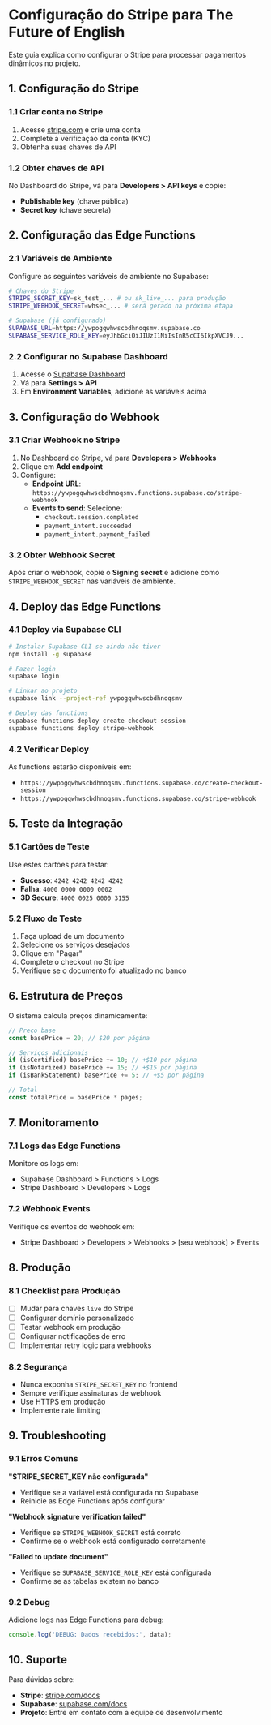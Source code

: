 # Configuração do Stripe para The Future of English

Este guia explica como configurar o Stripe para processar pagamentos dinâmicos no projeto.

## 1. Configuração do Stripe

### 1.1 Criar conta no Stripe
1. Acesse [stripe.com](https://stripe.com) e crie uma conta
2. Complete a verificação da conta (KYC)
3. Obtenha suas chaves de API

### 1.2 Obter chaves de API
No Dashboard do Stripe, vá para **Developers > API keys** e copie:
- **Publishable key** (chave pública)
- **Secret key** (chave secreta)

## 2. Configuração das Edge Functions

### 2.1 Variáveis de Ambiente
Configure as seguintes variáveis de ambiente no Supabase:

```bash
# Chaves do Stripe
STRIPE_SECRET_KEY=sk_test_... # ou sk_live_... para produção
STRIPE_WEBHOOK_SECRET=whsec_... # será gerado na próxima etapa

# Supabase (já configurado)
SUPABASE_URL=https://ywpogqwhwscbdhnoqsmv.supabase.co
SUPABASE_SERVICE_ROLE_KEY=eyJhbGciOiJIUzI1NiIsInR5cCI6IkpXVCJ9...
```

### 2.2 Configurar no Supabase Dashboard
1. Acesse o [Supabase Dashboard](https://supabase.com/dashboard)
2. Vá para **Settings > API**
3. Em **Environment Variables**, adicione as variáveis acima

## 3. Configuração do Webhook

### 3.1 Criar Webhook no Stripe
1. No Dashboard do Stripe, vá para **Developers > Webhooks**
2. Clique em **Add endpoint**
3. Configure:
   - **Endpoint URL**: `https://ywpogqwhwscbdhnoqsmv.functions.supabase.co/stripe-webhook`
   - **Events to send**: Selecione:
     - `checkout.session.completed`
     - `payment_intent.succeeded`
     - `payment_intent.payment_failed`

### 3.2 Obter Webhook Secret
Após criar o webhook, copie o **Signing secret** e adicione como `STRIPE_WEBHOOK_SECRET` nas variáveis de ambiente.

## 4. Deploy das Edge Functions

### 4.1 Deploy via Supabase CLI
```bash
# Instalar Supabase CLI se ainda não tiver
npm install -g supabase

# Fazer login
supabase login

# Linkar ao projeto
supabase link --project-ref ywpogqwhwscbdhnoqsmv

# Deploy das functions
supabase functions deploy create-checkout-session
supabase functions deploy stripe-webhook
```

### 4.2 Verificar Deploy
As functions estarão disponíveis em:
- `https://ywpogqwhwscbdhnoqsmv.functions.supabase.co/create-checkout-session`
- `https://ywpogqwhwscbdhnoqsmv.functions.supabase.co/stripe-webhook`

## 5. Teste da Integração

### 5.1 Cartões de Teste
Use estes cartões para testar:
- **Sucesso**: `4242 4242 4242 4242`
- **Falha**: `4000 0000 0000 0002`
- **3D Secure**: `4000 0025 0000 3155`

### 5.2 Fluxo de Teste
1. Faça upload de um documento
2. Selecione os serviços desejados
3. Clique em "Pagar"
4. Complete o checkout no Stripe
5. Verifique se o documento foi atualizado no banco

## 6. Estrutura de Preços

O sistema calcula preços dinamicamente:

```javascript
// Preço base
const basePrice = 20; // $20 por página

// Serviços adicionais
if (isCertified) basePrice += 10; // +$10 por página
if (isNotarized) basePrice += 15; // +$15 por página  
if (isBankStatement) basePrice += 5; // +$5 por página

// Total
const totalPrice = basePrice * pages;
```

## 7. Monitoramento

### 7.1 Logs das Edge Functions
Monitore os logs em:
- Supabase Dashboard > Functions > Logs
- Stripe Dashboard > Developers > Logs

### 7.2 Webhook Events
Verifique os eventos do webhook em:
- Stripe Dashboard > Developers > Webhooks > [seu webhook] > Events

## 8. Produção

### 8.1 Checklist para Produção
- [ ] Mudar para chaves `live` do Stripe
- [ ] Configurar domínio personalizado
- [ ] Testar webhook em produção
- [ ] Configurar notificações de erro
- [ ] Implementar retry logic para webhooks

### 8.2 Segurança
- Nunca exponha `STRIPE_SECRET_KEY` no frontend
- Sempre verifique assinaturas de webhook
- Use HTTPS em produção
- Implemente rate limiting

## 9. Troubleshooting

### 9.1 Erros Comuns

**"STRIPE_SECRET_KEY não configurada"**
- Verifique se a variável está configurada no Supabase
- Reinicie as Edge Functions após configurar

**"Webhook signature verification failed"**
- Verifique se `STRIPE_WEBHOOK_SECRET` está correto
- Confirme se o webhook está configurado corretamente

**"Failed to update document"**
- Verifique se `SUPABASE_SERVICE_ROLE_KEY` está configurada
- Confirme se as tabelas existem no banco

### 9.2 Debug
Adicione logs nas Edge Functions para debug:
```javascript
console.log('DEBUG: Dados recebidos:', data);
```

## 10. Suporte

Para dúvidas sobre:
- **Stripe**: [stripe.com/docs](https://stripe.com/docs)
- **Supabase**: [supabase.com/docs](https://supabase.com/docs)
- **Projeto**: Entre em contato com a equipe de desenvolvimento 